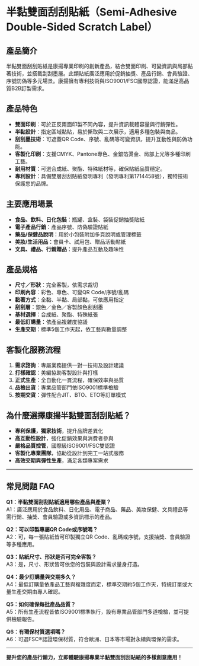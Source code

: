 # 半黏雙面刮刮貼紙（Semi-Adhesive Double-Sided Scratch Label）

## 產品簡介

半黏雙面刮刮貼紙是康揚專業印刷的創新產品，結合雙面印刷、可變資訊與局部黏著技術，並搭載刮刮墨層。此類貼紙廣泛應用於促銷抽獎、產品行銷、會員驗證、序號防偽等多元場景。康揚擁有專利技術與ISO9001/FSC國際認證，能滿足高品質B2B訂製需求。

## 產品特色

- **雙面印刷**：可於正反兩面印製不同內容，提升資訊載體容量與行銷彈性。
- **半黏設計**：指定區域黏貼，易於撕取與二次展示，適用多種包裝與商品。
- **刮刮墨技術**：可遮蓋QR Code、序號、亂碼等可變資訊，提升互動性與防偽功能。
- **客製化印刷**：支援CMYK、Pantone專色、金銀箔燙金、局部上光等多種印刷工藝。
- **耐用材質**：可選合成紙、聚酯、特殊紙材等，確保貼紙品質穩定。
- **專利設計**：具備雙層刮刮貼紙發明專利（發明專利第1714458號），獨特技術保護您的品牌。

## 主要應用場景

- **食品、飲料、日化包裝**：瓶罐、盒裝、袋裝促銷抽獎貼紙
- **電子產品行銷**：產品序號、防偽驗證貼紙
- **藥品/保健品說明**：用於小包裝附加多頁說明或管理標籤
- **美妝/生活用品**：會員卡、試用包、贈品活動貼紙
- **文具、禮品、行銷贈品**：提升產品互動及趣味性

## 產品規格

- **尺寸／形狀**：完全客製，依需求裁切
- **印刷內容**：彩色、專色、可變QR Code/序號/亂碼
- **黏著方式**：全黏、半黏、局部黏，可依應用指定
- **刮刮層**：銀色／金色／客製顏色刮刮墨
- **基材選擇**：合成紙、聚酯、特殊紙張
- **最低訂購量**：依產品複雜度協議
- **生產交期**：標準5個工作天起，依工藝與數量調整

## 客製化服務流程

1. **需求諮詢**：專屬業務提供一對一技術及設計建議
2. **打樣確認**：美編協助客製設計與打樣
3. **正式生產**：全自動化一貫流程，確保效率與品質
4. **品檢出貨**：專業品管部門依ISO9001標準檢驗
5. **按期交貨**：彈性配合JIT、BTO、ETO等訂單模式

## 為什麼選擇康揚半黏雙面刮刮貼紙？

- **專利保護，獨家技術**，提升品牌差異化
- **高互動性設計**，強化促銷效果與消費者參與
- **嚴格品質控管**，國際級ISO9001/FSC雙認證
- **客製化專業團隊**，協助從設計到完工一站式服務
- **高效交期與彈性生產**，滿足各類專案需求

---

## 常見問題 FAQ

**Q1：半黏雙面刮刮貼紙適用哪些產品與產業？**  
A1：廣泛應用於食品飲料、日化用品、電子商品、藥品、美妝保健、文具禮品等需行銷、抽獎、會員驗證或多資訊標示的產品。

**Q2：可以印製專屬QR Code或序號嗎？**  
A2：可，每一張貼紙皆可印製獨立QR Code、亂碼或序號，支援抽獎、會員驗證等多種應用。

**Q3：貼紙尺寸、形狀是否可完全客製？**  
A3：是，尺寸、形狀皆可依您的包裝與設計需求量身打造。

**Q4：最少訂購量與交期多久？**  
A4：最低訂購量依產品工藝與複雜度而定，標準交期約5個工作天，特規訂單或大量生產交期由專人確認。

**Q5：如何確保每批產品品質？**  
A5：所有生產流程皆依ISO9001標準執行，設有專業品管部門多道檢驗，並可提供檢驗報告。

**Q6：有環保材質選項嗎？**  
A6：可選FSC®認證環保材質，符合歐洲、日本等市場對永續與環保的需求。

---

**提升您的產品行銷力，立即體驗康揚專業半黏雙面刮刮貼紙的多樣創意應用！**